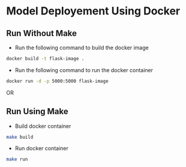 # Model Deployement Using Docker

## Run Without Make

- Run the following command to build the docker image

```bash
docker build -t flask-image .
```

- Run the following command to run the docker container

```bash
docker run -d -p 5000:5000 flask-image
```

OR

## Run Using Make

- Build docker container

```bash
make build
```

- Run docker container

```bash
make run
```

